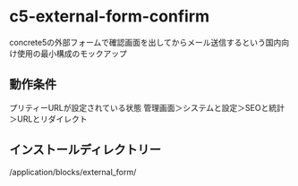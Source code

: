 # c5-external-form-confirmconcrete5の外部フォームで確認画面を出してからメール送信するという国内向け使用の最小構成のモックアップ## 動作条件プリティーURLが設定されている状態管理画面＞システムと設定＞SEOと統計＞URLとリダイレクト## インストールディレクトリー/application/blocks/external_form/